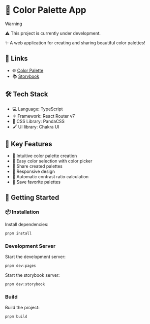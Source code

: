 # 🎨 Color Palette App

> [!WARNING]
> ⚠️ This project is currently under development.

✨ A web application for creating and sharing beautiful color palettes!

## 🔗 Links

- 🌐 [Color Palette](https://color-palette.nikomaru.workers.dev/)
- 📚 [Storybook](https://color-palette-storybook.pages.dev)

## 🛠 Tech Stack

- 💻 Language: TypeScript
- ⚛️ Framework: React Router v7
- 🎨 CSS Library: PandaCSS
- 🖌️ UI library: Chakra UI

## 🌟 Key Features

- 🎨 Intuitive color palette creation
- 🌈 Easy color selection with color picker
- 🔗 Share created palettes
- 📱 Responsive design
- 🎯 Automatic contrast ratio calculation
- 💾 Save favorite palettes

## 🚀 Getting Started

### 📦 Installation

Install dependencies:

```bash
pnpm install
```

### Development Server

Start the development server:

```bash
pnpm dev:pages
```

Start the storybook server:

```bash
pnpm dev:storybook
```


### Build

Build the project:

```bash
pnpm build
```







